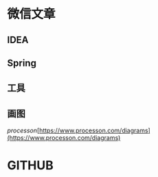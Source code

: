 # 微信文章

## IDEA

## Spring

## 工具

## 画图

*processon*[https://www.processon.com/diagrams](https://www.processon.com/diagrams)

# GITHUB